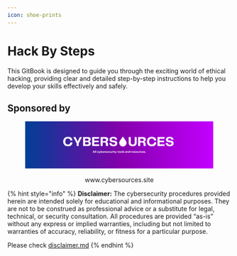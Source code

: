 ```yaml
---
icon: shoe-prints
---
```


# Hack By Steps

This GitBook is designed to guide you through the exciting world of ethical hacking, providing clear and detailed step-by-step instructions to help you develop your skills effectively and safely.&#x20;

## Sponsored by

<div align="center"><figure><img src=".gitbook/assets/banner cybersources.png" alt=""><figcaption><p>www.cybersources.site</p></figcaption></figure></div>

{% hint style="info" %}
**Disclaimer:** The cybersecurity procedures provided herein are intended solely for educational and informational purposes. They are not to be construed as professional advice or a substitute for legal, technical, or security consultation. All procedures are provided “as-is” without any express or implied warranties, including but not limited to warranties of accuracy, reliability, or fitness for a particular purpose.

Please check [disclaimer.md](readme/disclaimer.md "mention")
{% endhint %}

